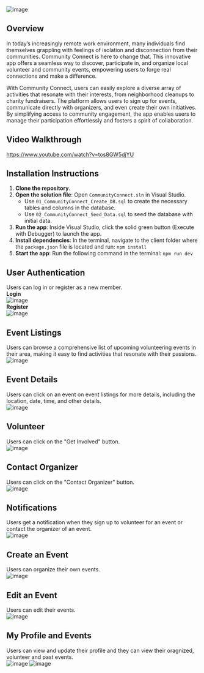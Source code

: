   ![image](CommunityConnect/wwwroot/assets/images/cclogo3.png)
## Overview
In today’s increasingly remote work environment, many individuals find themselves grappling with feelings of isolation and disconnection from their communities. Community Connect is here to change that. This innovative app offers a seamless way to discover, participate in, and organize local volunteer and community events, empowering users to forge real connections and make a difference.

With Community Connect, users can easily explore a diverse array of activities that resonate with their interests, from neighborhood cleanups to charity fundraisers. The platform allows users to sign up for events, communicate directly with organizers, and even create their own initiatives. By simplifying access to community engagement, the app enables users to manage their participation effortlessly and fosters a spirit of collaboration.


## Video Walkthrough
https://www.youtube.com/watch?v=tos8GW5djYU

## Installation Instructions

1. **Clone the repository**.
2. **Open the solution file**: Open `CommunityConnect.sln` in Visual Studio.
    - Use `01_CommunityConnect_Create_DB.sql` to create the necessary tables and columns in the database.
    - Use `02_CommunityConnect_Seed_Data.sql` to seed the database with initial data.
3. **Run the app**: Inside Visual Studio, click the solid green button (Execute with Debugger) to launch the app.
4. **Install dependencies**: In the terminal, navigate to the client folder where the `package.json` file is located and run:
   `npm install`
5. **Start the app**: Run the following command in the terminal:
   `npm run dev`

## User Authentication
Users can log in or register as a new member.
<br>
**Login**<br>
![image](CommunityConnect/wwwroot/assets/images/login.png)<br>
**Register**<br>
![image](CommunityConnect/wwwroot/assets/images/register.png)

## Event Listings
Users can browse a comprehensive list of upcoming volunteering events in their area, making it easy to find activities that resonate with their passions.<br>
![image](CommunityConnect/wwwroot/assets/images/event-list.png)

## Event Details
Users can click on an event on event listings for more details, including the location, date, time, and other details.<br>
![image](CommunityConnect/wwwroot/assets/images/event-details.png)

## Volunteer
Users can click on the "Get Involved" button.<br>
![image](CommunityConnect/wwwroot/assets/images/volunteer-list.png)

## Contact Organizer
Users can click on the "Contact Organizer" button.<br>
![image](CommunityConnect/wwwroot/assets/images/contact-list.png)

## Notifications 
Users get a notification when they sign up to volunteer for an event or contact the organizer of an event.<br> 
![image](CommunityConnect/wwwroot/assets/images/notifications.png)

## Create an Event
Users can organize their own events.<br>
![image](CommunityConnect/wwwroot/assets/images/organize-event.png)

## Edit an Event
Users can edit their events.<br>
![image](CommunityConnect/wwwroot/assets/images/edit-events.png)

## My Profile and Events
Users can view and update their profile and they can view their oragnized, volunteer and past events.<br> 
![image](CommunityConnect/wwwroot/assets/images/profile.png)
![image](CommunityConnect/wwwroot/assets/images/my-events.png)
